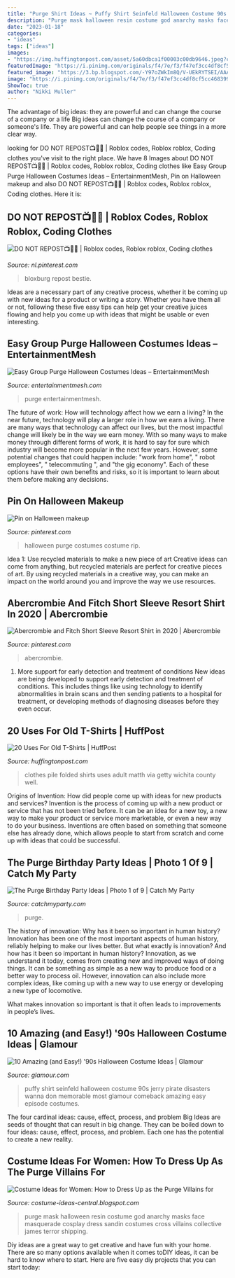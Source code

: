 ```yaml
---
title: "Purge Shirt Ideas ~ Puffy Shirt Seinfeld Halloween Costume 90s Jerry Pirate Disasters Wanna Don Memorable Most Glamour Comeback Amazing Easy Episode Costumes"
description: "Purge mask halloween resin costume god anarchy masks face masquerade cosplay dress sandin costumes cross villains collective james terror shipping"
date: "2023-01-18"
categories:
- "ideas"
tags: ["ideas"]
images:
- "https://img.huffingtonpost.com/asset/5a60dbca1f00003c00db9646.jpeg?cache=PGmiU5JaSc&amp;ops=scalefit_720_noupscale"
featuredImage: "https://i.pinimg.com/originals/f4/7e/f3/f47ef3cc4df8cf5cc468399257d884a1.jpg"
featured_image: "https://3.bp.blogspot.com/-Y97oZWkIm8Q/V-UEkRYTSEI/AAAAAAAAIB0/VvO4WLYu6OEmEeADZeeAjiW14t68fsqLACLcB/s320/41kDmNhZ1KL.jpg"
image: "https://i.pinimg.com/originals/f4/7e/f3/f47ef3cc4df8cf5cc468399257d884a1.jpg"
ShowToc: true
author: "Nikki Muller"
---
```



The advantage of big ideas: they are powerful and can change the course of a company or a life
Big ideas can change the course of a company or someone's life. They are powerful and can help people see things in a more clear way.

	

		
looking for DO NOT REPOST📺📀🍄 | Roblox codes, Roblox roblox, Coding clothes you've visit to the right place. We have 8 Images about DO NOT REPOST📺📀🍄 | Roblox codes, Roblox roblox, Coding clothes like Easy Group Purge Halloween Costumes Ideas – EntertainmentMesh, Pin on Halloween makeup and also DO NOT REPOST📺📀🍄 | Roblox codes, Roblox roblox, Coding clothes. Here it is:
		
    
## DO NOT REPOST📺📀🍄 | Roblox Codes, Roblox Roblox, Coding Clothes

<img loading=lazy src="https://i.pinimg.com/736x/40/be/92/40be92d923f7b4ff947c51b29a585b2a.jpg" onerror="this.onerror=null;this.src='https://tse1.mm.bing.net/th?id=OIP.XqqDtl4keId1mrWcOOgiEwHaFS&amp;pid=15.1';" alt="DO NOT REPOST📺📀🍄 | Roblox codes, Roblox roblox, Coding clothes">

_Source: nl.pinterest.com_

>bloxburg repost bestie. 

	

Ideas are a necessary part of any creative process, whether it be coming up with new ideas for a product or writing a story. Whether you have them all or not, following these five easy tips can help get your creative juices flowing and help you come up with ideas that might be usable or even interesting.

    
## Easy Group Purge Halloween Costumes Ideas – EntertainmentMesh

<img loading=lazy src="https://i0.wp.com/www.entertainmentmesh.com/wp-content/uploads/2020/10/group-of-4-girls-purge-costume-ideas.jpg?resize=400%2C711&amp;ssl=1" onerror="this.onerror=null;this.src='https://tse2.mm.bing.net/th?id=OIP.rV3nFnlwUBsFw6i46eMxMwAAAA&amp;pid=15.1';" alt="Easy Group Purge Halloween Costumes Ideas – EntertainmentMesh">

_Source: entertainmentmesh.com_

>purge entertainmentmesh. 

	

The future of work: How will technology affect how we earn a living?
In the near future, technology will play a larger role in how we earn a living. There are many ways that technology can affect our lives, but the most impactful change will likely be in the way we earn money. With so many ways to make money through different forms of work, it is hard to say for sure which industry will become more popular in the next few years. However, some potential changes that could happen include: 
"work from home", " robot employees", " telecommuting ", and "the gig economy". Each of these options have their own benefits and risks, so it is important to learn about them before making any decisions.

    
## Pin On Halloween Makeup

<img loading=lazy src="https://i.pinimg.com/originals/f4/7e/f3/f47ef3cc4df8cf5cc468399257d884a1.jpg" onerror="this.onerror=null;this.src='https://tse3.mm.bing.net/th?id=OIP.3s6Mc_mcYgYBXLkmPWbTgwHaHa&amp;pid=15.1';" alt="Pin on Halloween makeup">

_Source: pinterest.com_

>halloween purge costumes costume rip. 

	

Idea 1: Use recycled materials to make a new piece of art
Creative ideas can come from anything, but recycled materials are perfect for creative pieces of art. By using recycled materials in a creative way, you can make an impact on the world around you and improve the way we use resources.

    
## Abercrombie And Fitch Short Sleeve Resort Shirt In 2020 | Abercrombie

<img loading=lazy src="https://i.pinimg.com/originals/31/1c/c5/311cc58d8b885b7a07e1523fa25581b5.png" onerror="this.onerror=null;this.src='https://tse2.mm.bing.net/th?id=OIP.L8YQiLVs2qHBKxDU2aEJgAHaO0&amp;pid=15.1';" alt="Abercrombie and Fitch Short Sleeve Resort Shirt in 2020 | Abercrombie">

_Source: pinterest.com_

>abercrombie. 

	

1) More support for early detection and treatment of conditions
New ideas are being developed to support early detection and treatment of conditions. This includes things like using technology to identify abnormalities in brain scans and then sending patients to a hospital for treatment, or developing methods of diagnosing diseases before they even occur.

    
## 20 Uses For Old T-Shirts | HuffPost

<img loading=lazy src="https://img.huffingtonpost.com/asset/5a60dbca1f00003c00db9646.jpeg?cache=PGmiU5JaSc&amp;ops=scalefit_720_noupscale" onerror="this.onerror=null;this.src='https://tse2.mm.bing.net/th?id=OIP.OVUYb4Fm2uOALzrtyIKmlAHaE7&amp;pid=15.1';" alt="20 Uses For Old T-Shirts | HuffPost">

_Source: huffingtonpost.com_

>clothes pile folded shirts uses adult matth via getty wichita county well. 

	

Origins of Invention: How did people come up with ideas for new products and services?
Invention is the process of coming up with a new product or service that has not been tried before. It can be an idea for a new toy, a new way to make your product or service more marketable, or even a new way to do your business. Inventions are often based on something that someone else has already done, which allows people to start from scratch and come up with ideas that could be successful.

    
## The Purge Birthday Party Ideas | Photo 1 Of 9 | Catch My Party

<img loading=lazy src="https://photos-cdn.catchmyparty.com/PL/photos/0255/6718/1d89571a-07a1-44eb-b200-15ab296aca9a.jpeg" onerror="this.onerror=null;this.src='https://tse3.mm.bing.net/th?id=OIP.BbT0X4uC_QutEjFjWocV0wHaJ4&amp;pid=15.1';" alt="The Purge Birthday Party Ideas | Photo 1 of 9 | Catch My Party">

_Source: catchmyparty.com_

>purge. 

	

The history of innovation: Why has it been so important in human history?
Innovation has been one of the most important aspects of human history, reliably helping to make our lives better. But what exactly is innovation? And how has it been so important in human history?
Innovation, as we understand it today, comes from creating new and improved ways of doing things. It can be something as simple as a new way to produce food or a better way to process oil. However, innovation can also include more complex ideas, like coming up with a new way to use energy or developing a new type of locomotive.

What makes innovation so important is that it often leads to improvements in people’s lives.

    
## 10 Amazing (and Easy!) &#039;90s Halloween Costume Ideas | Glamour

<img loading=lazy src="https://media.glamour.com/photos/56957de18fa134644ec244f2/master/w_1024%2Cc_limit/entertainment-2013-10-halloween-costume-idea-seinfeld-puffy-shirt-main.jpg" onerror="this.onerror=null;this.src='https://tse2.mm.bing.net/th?id=OIP.43saDZGBNUDrTGFTbN693AHaHC&amp;pid=15.1';" alt="10 Amazing (and Easy!) &#039;90s Halloween Costume Ideas | Glamour">

_Source: glamour.com_

>puffy shirt seinfeld halloween costume 90s jerry pirate disasters wanna don memorable most glamour comeback amazing easy episode costumes. 

	

The four cardinal ideas: cause, effect, process, and problem
Big Ideas are seeds of thought that can result in big change. They can be boiled down to four ideas: cause, effect, process, and problem. Each one has the potential to create a new reality.

    
## Costume Ideas For Women: How To Dress Up As The Purge Villains For

<img loading=lazy src="https://3.bp.blogspot.com/-Y97oZWkIm8Q/V-UEkRYTSEI/AAAAAAAAIB0/VvO4WLYu6OEmEeADZeeAjiW14t68fsqLACLcB/s320/41kDmNhZ1KL.jpg" onerror="this.onerror=null;this.src='https://tse4.mm.bing.net/th?id=OIP.gdrZDjZPyKlKv-xipVIxhQHaHa&amp;pid=15.1';" alt="Costume Ideas for Women: How to Dress Up as the Purge Villains for">

_Source: costume-ideas-central.blogspot.com_

>purge mask halloween resin costume god anarchy masks face masquerade cosplay dress sandin costumes cross villains collective james terror shipping. 

	

Diy ideas are a great way to get creative and have fun with your home. There are so many options available when it comes toDIY ideas, it can be hard to know where to start. Here are five easy diy projects that you can start today: 

